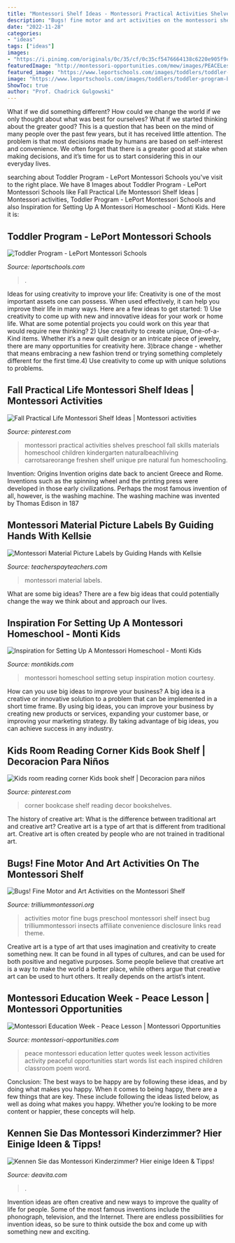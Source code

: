 ```yaml
---
title: "Montessori Shelf Ideas - Montessori Practical Activities Shelves Preschool Fall Skills Materials Homeschool Children Kindergarten Naturalbeachliving Carrotsareorange Freshen Shelf Unique Pre Natural Fun Homeschooling"
description: "Bugs! fine motor and art activities on the montessori shelf"
date: "2022-11-28"
categories:
- "ideas"
tags: ["ideas"]
images:
- "https://i.pinimg.com/originals/0c/35/cf/0c35cf5476664138c6220e905f9cc5b4.jpg"
featuredImage: "http://montessori-opportunities.com/mew/images/PEACELesson2.gif"
featured_image: "https://www.leportschools.com/images/toddlers/toddler-program-bookshelf.jpg"
image: "https://www.leportschools.com/images/toddlers/toddler-program-bookshelf.jpg"
ShowToc: true
author: "Prof. Chadrick Gulgowski"
---
```



What if we did something different?
How could we change the world if we only thought about what was best for ourselves? What if we started thinking about the greater good? This is a question that has been on the mind of many people over the past few years, but it has received little attention. The problem is that most decisions made by humans are based on self-interest and convenience. We often forget that there is a greater good at stake when making decisions, and it’s time for us to start considering this in our everyday lives.

	

		
searching about Toddler Program - LePort Montessori Schools you've visit to the right place. We have 8 Images about Toddler Program - LePort Montessori Schools like Fall Practical Life Montessori Shelf Ideas | Montessori activities, Toddler Program - LePort Montessori Schools and also Inspiration for Setting Up A Montessori Homeschool - Monti Kids. Here it is:
		
    
## Toddler Program - LePort Montessori Schools

<img loading=lazy src="https://www.leportschools.com/images/toddlers/toddler-program-bookshelf.jpg" onerror="this.onerror=null;this.src='https://tse4.mm.bing.net/th?id=OIP.-PqXlU0upA1WN4dBHQveogHaEL&amp;pid=15.1';" alt="Toddler Program - LePort Montessori Schools">

_Source: leportschools.com_

>. 

	

Ideas for using creativity to improve your life:
Creativity is one of the most important assets one can possess. When used effectively, it can help you improve their life in many ways. Here are a few ideas to get started: 1) Use creativity to come up with new and innovative ideas for your work or home life. What are some potential projects you could work on this year that would require new thinking? 2) Use creativity to create unique, One-of-a-Kind items. Whether it’s a new quilt design or an intricate piece of jewelry, there are many opportunities for creativity here. 3)brace change - whether that means embracing a new fashion trend or trying something completely different for the first time.4) Use creativity to come up with unique solutions to problems.

    
## Fall Practical Life Montessori Shelf Ideas | Montessori Activities

<img loading=lazy src="https://i.pinimg.com/originals/bd/77/19/bd77191e3053042926579b1103124f98.jpg" onerror="this.onerror=null;this.src='https://tse3.mm.bing.net/th?id=OIP.IU8z9TTJhedoJwChRYwp2wHaKl&amp;pid=15.1';" alt="Fall Practical Life Montessori Shelf Ideas | Montessori activities">

_Source: pinterest.com_

>montessori practical activities shelves preschool fall skills materials homeschool children kindergarten naturalbeachliving carrotsareorange freshen shelf unique pre natural fun homeschooling. 

	

Invention: Origins
Invention origins date back to ancient Greece and Rome. Inventions such as the spinning wheel and the printing press were developed in those early civilizations. Perhaps the most famous invention of all, however, is the washing machine. The washing machine was invented by Thomas Edison in 187
    
## Montessori Material Picture Labels By Guiding Hands With Kellsie

<img loading=lazy src="https://ecdn.teacherspayteachers.com/thumbitem/Montessori-Material-Pictures-5134764-1581266299/original-5134764-1.jpg" onerror="this.onerror=null;this.src='https://tse2.mm.bing.net/th?id=OIP.Ay883YS6WP7fEFq_s56lZwAAAA&amp;pid=15.1';" alt="Montessori Material Picture Labels by Guiding Hands with Kellsie">

_Source: teacherspayteachers.com_

>montessori material labels. 

	

What are some big ideas?
There are a few big ideas that could potentially change the way we think about and approach our lives.

    
## Inspiration For Setting Up A Montessori Homeschool - Monti Kids

<img loading=lazy src="https://montikids.com/montessori/wp-content/uploads/2020/10/montessori-homeschool-setup-1024x769.jpg" onerror="this.onerror=null;this.src='https://tse2.mm.bing.net/th?id=OIP.RoENV02e-5Xit2HZC7EhcwHaFj&amp;pid=15.1';" alt="Inspiration for Setting Up A Montessori Homeschool - Monti Kids">

_Source: montikids.com_

>montessori homeschool setting setup inspiration motion courtesy. 

	

How can you use big ideas to improve your business?
A big idea is a creative or innovative solution to a problem that can be implemented in a short time frame. By using big ideas, you can improve your business by creating new products or services, expanding your customer base, or improving your marketing strategy. By taking advantage of big ideas, you can achieve success in any industry.

    
## Kids Room Reading Corner Kids Book Shelf | Decoracion Para Niños

<img loading=lazy src="https://i.pinimg.com/originals/0c/35/cf/0c35cf5476664138c6220e905f9cc5b4.jpg" onerror="this.onerror=null;this.src='https://tse1.mm.bing.net/th?id=OIP.eE7hpJOQWduWiQaPq-yqlAHaJQ&amp;pid=15.1';" alt="Kids room reading corner Kids book shelf | Decoracion para niños">

_Source: pinterest.com_

>corner bookcase shelf reading decor bookshelves. 

	

The history of creative art: What is the difference between traditional art and creative art?
Creative art is a type of art that is different from traditional art. Creative art is often created by people who are not trained in traditional art.

    
## Bugs! Fine Motor And Art Activities On The Montessori Shelf

<img loading=lazy src="https://www.trilliummontessori.org/wp-content/uploads/2013/04/Preschool-fine-motor-and-art-activities-for-a-bugs-unit.jpg" onerror="this.onerror=null;this.src='https://tse1.mm.bing.net/th?id=OIP.c78crGReITdJZrcs4lvrsQHaOG&amp;pid=15.1';" alt="Bugs! Fine Motor and Art Activities on the Montessori Shelf">

_Source: trilliummontessori.org_

>activities motor fine bugs preschool montessori shelf insect bug trilliummontessori insects affiliate convenience disclosure links read theme. 

	

Creative art is a type of art that uses imagination and creativity to create something new. It can be found in all types of cultures, and can be used for both positive and negative purposes. Some people believe that creative art is a way to make the world a better place, while others argue that creative art can be used to hurt others. It really depends on the artist’s intent.

    
## Montessori Education Week - Peace Lesson | Montessori Opportunities

<img loading=lazy src="http://montessori-opportunities.com/mew/images/PEACELesson2.gif" onerror="this.onerror=null;this.src='https://tse4.mm.bing.net/th?id=OIP.8atZZGT3CKRXN-oW-v5Y5QHaLh&amp;pid=15.1';" alt="Montessori Education Week - Peace Lesson | Montessori Opportunities">

_Source: montessori-opportunities.com_

>peace montessori education letter quotes week lesson activities activity peaceful opportunities start words list each inspired children classroom poem word. 

	

Conclusion: The best ways to be happy are by following these ideas, and by doing what makes you happy.
When it comes to being happy, there are a few things that are key. These include following the ideas listed below, as well as doing what makes you happy. Whether you’re looking to be more content or happier, these concepts will help.

    
## Kennen Sie Das Montessori Kinderzimmer? Hier Einige Ideen &amp; Tipps!

<img loading=lazy src="https://deavita.com/wp-content/uploads/2019/01/Montessori-Kinderzimmer-mit-Spielbereich-für-Kleinkinder-offene-Regale.jpg" onerror="this.onerror=null;this.src='https://tse4.mm.bing.net/th?id=OIP.2L-js6JHJ-1ef8RacSNKuAHaJQ&amp;pid=15.1';" alt="Kennen Sie das Montessori Kinderzimmer? Hier einige Ideen &amp; Tipps!">

_Source: deavita.com_

>. 

	

Invention ideas are often creative and new ways to improve the quality of life for people. Some of the most famous inventions include the phonograph, television, and the Internet. There are endless possibilities for invention ideas, so be sure to think outside the box and come up with something new and exciting.


